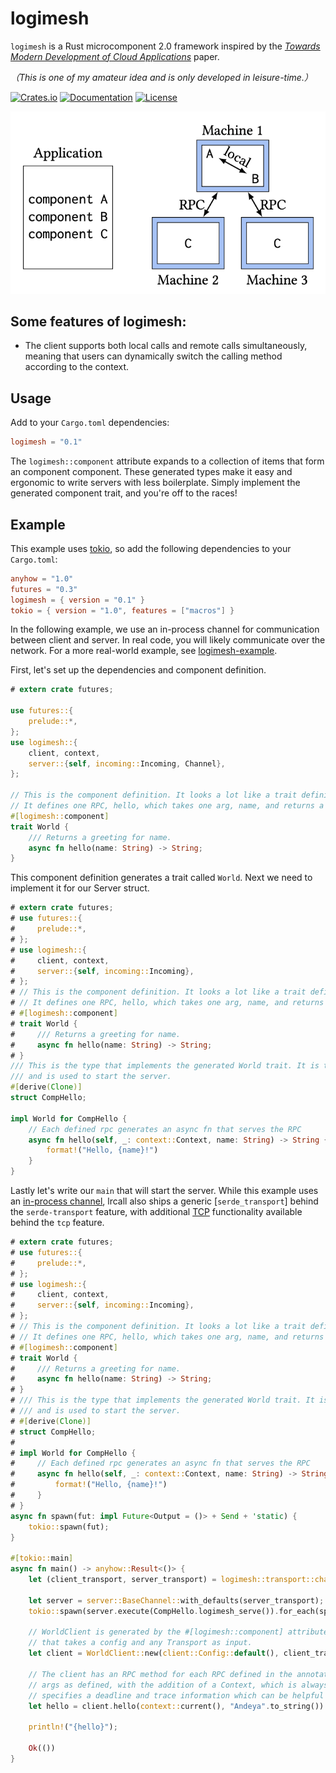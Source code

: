 # logimesh

`logimesh` is a Rust microcomponent 2.0 framework inspired by the [_Towards Modern Development of Cloud Applications_](https://dl.acm.org/doi/pdf/10.1145/3593856.3595909) paper.

_（This is one of my amateur idea and is only developed in leisure-time.）_

[![Crates.io](https://img.shields.io/crates/v/logimesh)](https://crates.io/crates/logimesh)
[![Documentation](https://shields.io/docsrs/logimesh)](https://docs.rs/logimesh)
[![License](https://img.shields.io/crates/l/logimesh)](https://github.com/andeya/logimesh?tab=MIT-1-ov-file)

![component](https://raw.githubusercontent.com/andeya/logimesh/main/docs/component.png)

## Some features of logimesh:

-   The client supports both local calls and remote calls simultaneously, meaning that users can dynamically switch the calling method according to the context.

## Usage

Add to your `Cargo.toml` dependencies:

```toml
logimesh = "0.1"
```

The `logimesh::component` attribute expands to a collection of items that form an component component.
These generated types make it easy and ergonomic to write servers with less boilerplate.
Simply implement the generated component trait, and you're off to the races!

## Example

This example uses [tokio](https://tokio.rs), so add the following dependencies to
your `Cargo.toml`:

```toml
anyhow = "1.0"
futures = "0.3"
logimesh = { version = "0.1" }
tokio = { version = "1.0", features = ["macros"] }
```

In the following example, we use an in-process channel for communication between
client and server. In real code, you will likely communicate over the network.
For a more real-world example, see [logimesh-example](logimesh-example).

First, let's set up the dependencies and component definition.

```rust
# extern crate futures;

use futures::{
    prelude::*,
};
use logimesh::{
    client, context,
    server::{self, incoming::Incoming, Channel},
};

// This is the component definition. It looks a lot like a trait definition.
// It defines one RPC, hello, which takes one arg, name, and returns a String.
#[logimesh::component]
trait World {
    /// Returns a greeting for name.
    async fn hello(name: String) -> String;
}
```

This component definition generates a trait called `World`. Next we need to
implement it for our Server struct.

```rust
# extern crate futures;
# use futures::{
#     prelude::*,
# };
# use logimesh::{
#     client, context,
#     server::{self, incoming::Incoming},
# };
# // This is the component definition. It looks a lot like a trait definition.
# // It defines one RPC, hello, which takes one arg, name, and returns a String.
# #[logimesh::component]
# trait World {
#     /// Returns a greeting for name.
#     async fn hello(name: String) -> String;
# }
/// This is the type that implements the generated World trait. It is the business logic
/// and is used to start the server.
#[derive(Clone)]
struct CompHello;

impl World for CompHello {
    // Each defined rpc generates an async fn that serves the RPC
    async fn hello(self, _: context::Context, name: String) -> String {
        format!("Hello, {name}!")
    }
}
```

Lastly let's write our `main` that will start the server. While this example uses an
[in-process channel](transport::channel), lrcall also ships a generic [`serde_transport`]
behind the `serde-transport` feature, with additional [TCP](serde_transport::tcp) functionality
available behind the `tcp` feature.

```rust
# extern crate futures;
# use futures::{
#     prelude::*,
# };
# use logimesh::{
#     client, context,
#     server::{self, incoming::Incoming},
# };
# // This is the component definition. It looks a lot like a trait definition.
# // It defines one RPC, hello, which takes one arg, name, and returns a String.
# #[logimesh::component]
# trait World {
#     /// Returns a greeting for name.
#     async fn hello(name: String) -> String;
# }
# /// This is the type that implements the generated World trait. It is the business logic
# /// and is used to start the server.
# #[derive(Clone)]
# struct CompHello;
#
# impl World for CompHello {
#     // Each defined rpc generates an async fn that serves the RPC
#     async fn hello(self, _: context::Context, name: String) -> String {
#         format!("Hello, {name}!")
#     }
# }
async fn spawn(fut: impl Future<Output = ()> + Send + 'static) {
    tokio::spawn(fut);
}

#[tokio::main]
async fn main() -> anyhow::Result<()> {
    let (client_transport, server_transport) = logimesh::transport::channel::unbounded();

    let server = server::BaseChannel::with_defaults(server_transport);
    tokio::spawn(server.execute(CompHello.logimesh_serve()).for_each(spawn));

    // WorldClient is generated by the #[logimesh::component] attribute. It has a constructor `new`
    // that takes a config and any Transport as input.
    let client = WorldClient::new(client::Config::default(), client_transport).spawn();

    // The client has an RPC method for each RPC defined in the annotated trait. It takes the same
    // args as defined, with the addition of a Context, which is always the first arg. The Context
    // specifies a deadline and trace information which can be helpful in debugging requests.
    let hello = client.hello(context::current(), "Andeya".to_string()).await?;

    println!("{hello}");

    Ok(())
}
```
